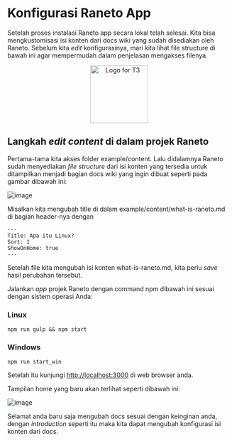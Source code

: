 # Konfigurasi Raneto App
Setelah proses instalasi Raneto app secara lokal telah selesai. Kita bisa mengkustomisasi isi konten dari docs wiki yang sudah disediakan oleh Raneto.
Sebelum kita _edit_ konfigurasinya, mari kita lihat file structure di bawah ini agar mempermudah dalam penjelasan mengakses filenya.

<p align="center">
  <img src="https://user-images.githubusercontent.com/73578698/196208479-151cdc12-1494-429d-ab5c-bd0ae9c8b4d9.png" width="130" alt="Logo for T3" />
</p>

## Langkah _edit content_ di dalam projek Raneto
Pertama-tama kita akses folder example/content. Lalu didalamnya Raneto sudah menyediakan _file structure_ dari isi konten yang tersedia untuk ditampilkan menjadi bagian
docs wiki yang ingin dibuat seperti pada gambar dibawah ini:

![image](https://user-images.githubusercontent.com/73578698/196211051-9dde1599-c81b-44b5-841e-363e4ab20f5b.png)

Misalkan kita mengubah title di dalam example/content/what-is-raneto.md di bagian header-nya dengan

```
---
Title: Apa itu Linux?
Sort: 1
ShowOnHome: true
---
```
Setelah file kita mengubah isi konten what-is-raneto.md, kita perlu _save_ hasil perubahan tersebut.

Jalankan _app_ projek Raneto dengan command npm dibawah ini sesuai dengan sistem operasi Anda: 

### Linux
``` npm run gulp && npm start ```

### Windows 
``` npm run start_win ``` 

Setelah itu kunjungi [http://localhost:3000](http://localhost:3000) di web browser anda.

Tampilan home yang baru akan terlihat seperti dibawah ini:

![image](https://user-images.githubusercontent.com/73578698/196215373-039cab35-d5ba-43e4-ba68-c9138625cd2b.png)

Selamat anda baru saja mengubah docs sesuai dengan keinginan anda, dengan _introduction_ seperti itu maka kita dapat mengubah konfigurasi isi konten dari docs.
